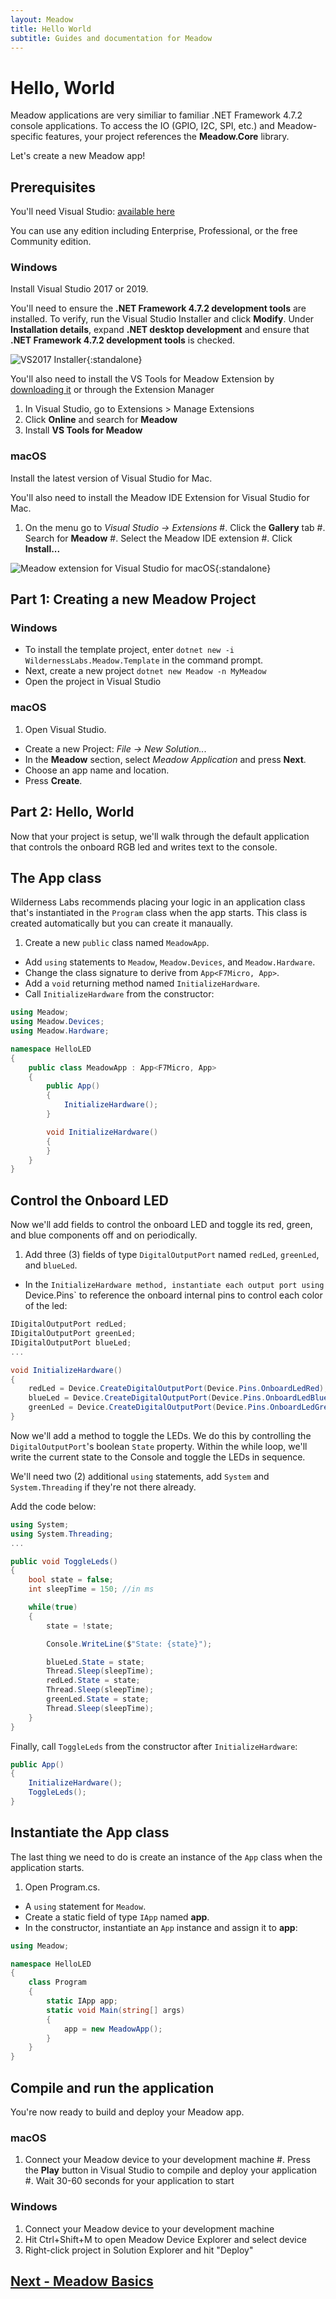 ```yaml
---
layout: Meadow
title: Hello World
subtitle: Guides and documentation for Meadow
---
```


# Hello, World

Meadow applications are very similiar to familiar .NET Framework 4.7.2 console applications. To access the IO (GPIO, I2C, SPI, etc.) and Meadow-specific features, your project references the **Meadow.Core** library.

Let's create a new Meadow app!

## Prerequisites

You'll need Visual Studio: [available here](https://visualstudio.microsoft.com/downloads/)

You can use any edition including Enterprise, Professional, or the free Community edition.  

### Windows

Install Visual Studio 2017 or 2019.

You'll need to ensure the **.NET Framework 4.7.2 development tools** are installed. To verify, run the Visual Studio Installer and click **Modify**. Under **Installation details**, expand **.NET desktop development** and ensure that **.NET Framework 4.7.2 development tools** is checked.

![VS2017 Installer](vs2017_install.png){:standalone}

You'll also need to install the VS Tools for Meadow Extension by [downloading it](https://marketplace.visualstudio.com/items?itemName=WildernessLabs.vsmeadow01) or through the Extension Manager

1. In Visual Studio, go to Extensions > Manage Extensions
1. Click **Online** and search for **Meadow**
1. Install **VS Tools for Meadow**

### macOS

Install the latest version of Visual Studio for Mac.

You'll also need to install the Meadow IDE Extension for Visual Studio for Mac.

1. On the menu go to *Visual Studio -> Extensions*
#. Click the **Gallery** tab
#. Search for **Meadow**
#. Select the Meadow IDE extension
#. Click **Install...** 

![Meadow extension for Visual Studio for macOS](meadow_extension.png){:standalone}

## Part 1: Creating a new Meadow Project

### Windows

 * To install the template project, enter `dotnet new -i WildernessLabs.Meadow.Template` in the command prompt.
 * Next, create a new project `dotnet new Meadow -n MyMeadow`
 * Open the project in Visual Studio

### macOS

 1. Open Visual Studio.
 * Create a new Project: *File -> New Solution..*.
 * In the **Meadow** section, select *Meadow Application* and press **Next**.
 * Choose an app name and location.
 * Press **Create**.

## Part 2: Hello, World

Now that your project is setup, we'll walk through the default application that controls the onboard RGB led and writes text to the console. 

## The App class

Wilderness Labs recommends placing your logic in an application class that's instantiated in the `Program` class when the app starts. This class is created automatically but you can create it manaually.

 1. Create a new `public` class named `MeadowApp`.
 * Add `using` statements to `Meadow`, `Meadow.Devices`, and `Meadow.Hardware`.
 * Change the class signature to derive from `App<F7Micro, App>`.
 * Add a `void` returning method named `InitializeHardware`.
 * Call `InitializeHardware` from the constructor:

  ```csharp
  using Meadow;
  using Meadow.Devices;
  using Meadow.Hardware;

  namespace HelloLED
  {
      public class MeadowApp : App<F7Micro, App>
      {
          public App()
          {
              InitializeHardware();
          }

          void InitializeHardware()
          {
          }
      }
  }
  ```

## Control the Onboard LED

Now we'll add fields to control the onboard LED and toggle its red, green, and blue components off and on periodically.

 1. Add three (3) fields of type `DigitalOutputPort` named `redLed`, `greenLed`, and `blueLed`.
 * In the `InitializeHardware method, instantiate each output port using `Device.Pins` to reference the onboard internal pins to control each color of the led:

  ```csharp
  IDigitalOutputPort redLed;
  IDigitalOutputPort greenLed;
  IDigitalOutputPort blueLed;
  ...

  void InitializeHardware()
  {
      redLed = Device.CreateDigitalOutputPort(Device.Pins.OnboardLedRed);
      blueLed = Device.CreateDigitalOutputPort(Device.Pins.OnboardLedBlue);
      greenLed = Device.CreateDigitalOutputPort(Device.Pins.OnboardLedGreen);
  }
  ```

Now we'll add a method to toggle the LEDs. We do this by controlling the `DigitalOutputPort`'s boolean `State` property. Within the while loop, we'll write the current state to the Console and toggle the LEDs in sequence.

We'll need two (2) additional `using` statements, add `System` and `System.Threading` if they're not there already.

Add the code below:

```csharp
using System;
using System.Threading;
...

public void ToggleLeds()
{
    bool state = false;
    int sleepTime = 150; //in ms

    while(true)
    {
        state = !state;

        Console.WriteLine($"State: {state}");

        blueLed.State = state;
        Thread.Sleep(sleepTime);
        redLed.State = state;
        Thread.Sleep(sleepTime);
        greenLed.State = state;
        Thread.Sleep(sleepTime);
    }
}
```

Finally, call `ToggleLeds` from the constructor after `InitializeHardware`:

```csharp
public App()
{
    InitializeHardware();
    ToggleLeds();
}
```

## Instantiate the App class

The last thing we need to do is create an instance of the `App` class when the application starts.

 1. Open Program.cs.
 * A `using` statement for `Meadow`.
 * Create a static field of type `IApp` named **app**.
 * In the constructor, instantiate an `App` instance and assign it to **app**:

  ```csharp
  using Meadow;

  namespace HelloLED
  {
      class Program
      {
          static IApp app;
          static void Main(string[] args)
          {
              app = new MeadowApp();
          }
      }
  }
  ```

## Compile and run the application

You're now ready to build and deploy your Meadow app.

### macOS

1. Connect your Meadow device to your development machine
#. Press the **Play** button in Visual Studio to compile and deploy your application
#. Wait 30-60 seconds for your application to start

### Windows

1. Connect your Meadow device to your development machine
1. Hit Ctrl+Shift+M to open Meadow Device Explorer and select device
1. Right-click project in Solution Explorer and hit "Deploy"

## [Next - Meadow Basics](/Meadow/Meadow_Basics/)
